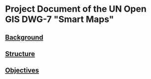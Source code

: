 # Project Document of the UN Open GIS DWG-7 "Smart Maps"

## [Background](00_Background.md)

## [Structure](01_Structure.md)

## [Objectives](03_Objectives.md)
